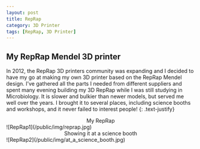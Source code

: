 ```yaml
---
layout: post
title: RepRap
category: 3D Printer
tags: [RepRap, 3D Printer]
---
```

## My RepRap Mendel 3D printer
In 2012, the RepRap 3D printers community was expanding and I decided to have my go at making my own 3D printer based on the RepRap Mendel design. I’ve gathered all the parts I needed from different suppliers and spent many evening building my 3D RepRap while I was still studying in Microbiology.
It is slower and bulkier than newer models, but served me well over the years. I brought it to several places, including science booths and workshops, and it never failed to interest people!
{: .text-justify}

<center>My RepRap</center>
![RepRap1](/public/img/reprap.jpg)
<center>Showing it at a science booth</center>
![RepRap2](/public/img/at_a_science_booth.jpg)